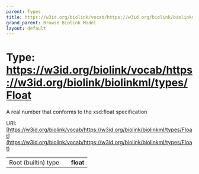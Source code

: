 ```yaml
---
parent: Types
title: https://w3id.org/biolink/vocab/https://w3id.org/biolink/biolinkml/types/Float
grand_parent: Browse Biolink Model
layout: default
---
```


# Type: https://w3id.org/biolink/vocab/https://w3id.org/biolink/biolinkml/types/Float


A real number that conforms to the xsd:float specification

URI: [https://w3id.org/biolink/vocab/https://w3id.org/biolink/biolinkml/types/Float](https://w3id.org/biolink/vocab/https://w3id.org/biolink/biolinkml/types/Float)

|  |  |  |
| --- | --- | --- |
| Root (builtin) type | | **float** |
